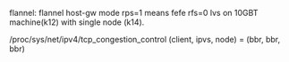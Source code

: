 flannel: flannel host-gw mode 
rps=1 means fefe
rfs=0
lvs on 10GBT machine(k12) with single node (k14).

/proc/sys/net/ipv4/tcp_congestion_control
	(client, ipvs, node) = (bbr, bbr, bbr)

